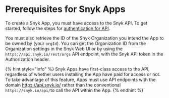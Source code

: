 # Prerequisites for Snyk Apps

To create a Snyk App, you must have access to the Snyk API. To get started, follow the steps for [authentication for API](../rest-api/authentication-for-api/).

You must also retrieve the ID of the Snyk Organization you intend the App to be owned by (your `orgId`). You can get the Organization ID from the Organization settings in the Snyk Web UI or by using the `https://api.snyk.io/rest/orgs` API endpoint, with the Snyk API token in the Authorization header.

{% hint style="info" %}
Snyk Apps have first-class access to the API, regardless of whether users installing the App have paid for access or not. To take advantage of this feature, Apps must use API endpoints with the domain https://api.snyk.io/ rather than the conventional `https://snyk.io/api/`to call the API within the App.
{% endhint %}
